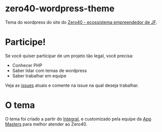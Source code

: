 # zero40-wordpress-theme

Tema do wordpress do site do [Zero40 - ecossistema empreendedor de JF](https://zero40.com.br/).

# Participe!

Se você quiser participar de um projeto tão legal, você precisa:
- Conhecer PHP
- Saber lidar com temas de wordpress
- Saber trabalhar em equipe

Veja as [issues](https://github.com/TiagoGouvea/zero40-wordpress-theme/issues) atuais e comente na issue na qual deseja trabalhar.

# O tema

O tema foi criado a partir do [Integral](https://wordpress.org/themes/integral/), e customizado pela equipe da [App Masters](https://appmasters.io) para melhor atender ao Zero40.
